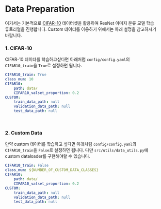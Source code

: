 # Data Preparation
여기서는 기본적으로 [CIFAR-10](https://www.cs.toronto.edu/~kriz/cifar.html) 데이터셋을 활용하여 ResNet 이미지 분류 모델 학습 튜토리얼을 진행합니다.
Custom 데이터를 이용하기 위해서는 아래 설명을 참고하시기 바랍니다.

### 1. CIFAR-10
CIFAR-10 데이터를 학습하고싶다면 아래처럼 `config/config.yaml`의 `CIFAR10_train`을 `True`로 설정하면 됩니다.
```yaml
CIFAR10_train: True       
class_num: 10            
CIFAR10:
    path: data/
    CIFAR10_valset_proportion: 0.2 
CUSTOM:
    train_data_path: null
    validation_data_path: null
    test_data_path: null
```
<br>

### 2. Custom Data
만약 custom 데이터를 학습하고 싶다면 아래처럼 `config/config.yaml`의 `CIFAR10_train`을 `False`로 설정하면 됩니다.
다만 `src/utils/data_utils.py`에 custom dataloader를 구현해야할 수 있습니다.
```yaml
CIFAR10_train: False
class_num: ${NUMBER_OF_CUSTOM_DATA_CLASSES}            
CIFAR10:
    path: data/
    CIFAR10_valset_proportion: 0.2 
CUSTOM:
    train_data_path: null
    validation_data_path: null
    test_data_path: null
```